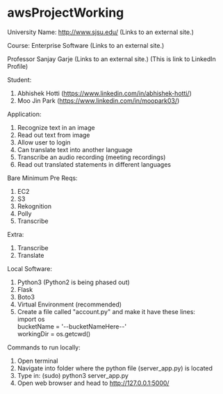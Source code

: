# awsProjectWorking
University Name: http://www.sjsu.edu/ (Links to an external site.)

Course: Enterprise Software (Links to an external site.)

Professor Sanjay Garje (Links to an external site.) (This is link to LinkedIn Profile)

Student: 
1) Abhishek Hotti (https://www.linkedin.com/in/abhishek-hotti/)
2) Moo Jin Park (https://www.linkedin.com/in/moopark03/)

Application:
1) Recognize text in an image
2) Read out text from image
3) Allow user to login
4) Can translate text into another language
5) Transcribe an audio recording (meeting recordings)
6) Read out translated statements in different languages

Bare Minimum Pre Reqs:
1) EC2
2) S3
3) Rekognition
4) Polly
5) Transcribe

Extra:
1) Transcribe
2) Translate

Local Software:
1) Python3 (Python2 is being phased out)
2) Flask
3) Boto3
4) Virtual Environment (recommended)
5) Create a file called "account.py" and make it have these lines: <br/>
    import os<br/>
    bucketName = '--bucketNameHere--'<br/>
    workingDir = os.getcwd()

Commands to run locally:
1) Open terminal
2) Navigate into folder where the python file (server_app.py) is located
3) Type in: (sudo) python3 server_app.py
4) Open web browser and head to http://127.0.0.1:5000/

